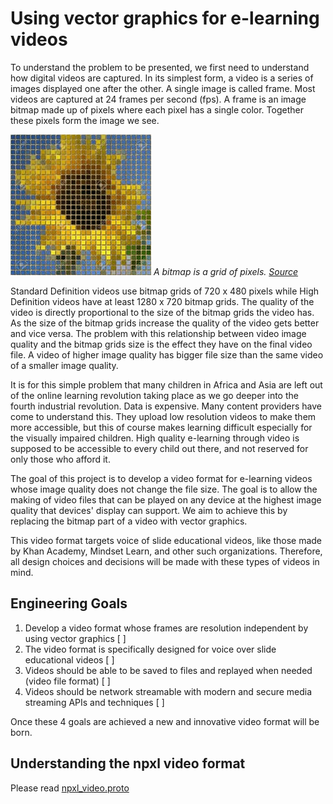# Using vector graphics for e-learning videos

To understand the problem to be presented, we first need to understand how digital videos are captured. In its simplest form, a video is a series of images displayed one after the other. A single image is called frame. Most videos are captured at 24 frames per second (fps). A frame is an image bitmap made up of pixels where each pixel has a single color. Together these pixels form the image we see.

![Pixels](assets/pixels.png) _A bitmap is a grid of pixels. [Source](https://www.123rf.com/photo_32803799_sunflower-pixelated-image-generated-texture.html)_

Standard Definition videos use bitmap grids of 720 x 480 pixels while High Definition videos have at least 1280 x 720 bitmap grids. The quality of the video is directly proportional to the size of the bitmap grids the video has. As the size of the bitmap grids increase the quality of the video gets better and vice versa. The problem with this relationship between video image quality and the bitmap grids size is the effect they have on the final video file. A video of higher image quality has bigger file size than the same video of a smaller image quality.

It is for this simple problem that many children in Africa and Asia are left out of the online learning revolution taking place as we go deeper into the fourth industrial revolution. Data is expensive. Many content providers have come to understand this. They upload low resolution videos to make them more accessible, but this of course makes learning difficult especially for the visually impaired children. High quality e-learning through video is supposed to be accessible to every child out there, and not reserved for only those who afford it.

The goal of this project is to develop a video format for e-learning videos whose image quality does not change the file size. The goal is to allow the making of video files that can be played on any device at the highest image quality that devices' display can support. We aim to achieve this by replacing the bitmap part of a video with vector graphics.

This video format targets voice of slide educational videos, like those made by Khan Academy, Mindset Learn, and other such organizations. Therefore, all design choices and decisions will be made with these types of videos in mind.

## Engineering Goals

1. Develop a video format whose frames are resolution independent by using vector graphics [ ]
2. The video format is specifically designed for voice over slide educational videos [ ]
3. Videos should be able to be saved to files and replayed when needed (video file format) [ ]
4. Videos should be network streamable with modern and secure media streaming APIs and techniques [ ]

Once these 4 goals are achieved a new and innovative video format will be born.

## Understanding the npxl video format

Please read [npxl_video.proto](npxl_video.proto)
